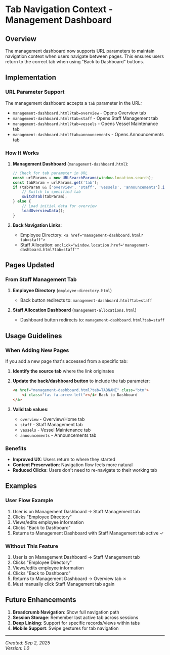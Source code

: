 # Tab Navigation Context - Management Dashboard

## Overview
The management dashboard now supports URL parameters to maintain navigation context when users navigate between pages. This ensures users return to the correct tab when using "Back to Dashboard" buttons.

## Implementation

### URL Parameter Support
The management dashboard accepts a `tab` parameter in the URL:
- `management-dashboard.html?tab=overview` - Opens Overview tab
- `management-dashboard.html?tab=staff` - Opens Staff Management tab  
- `management-dashboard.html?tab=vessels` - Opens Vessel Maintenance tab
- `management-dashboard.html?tab=announcements` - Opens Announcements tab

### How It Works

1. **Management Dashboard** (`management-dashboard.html`):
   ```javascript
   // Check for tab parameter in URL
   const urlParams = new URLSearchParams(window.location.search);
   const tabParam = urlParams.get('tab');
   if (tabParam && ['overview', 'staff', 'vessels', 'announcements'].includes(tabParam)) {
       // Switch to specified tab
       switchTab(tabParam);
   } else {
       // Load initial data for overview
       loadOverviewData();
   }
   ```

2. **Back Navigation Links**:
   - Employee Directory: `<a href="management-dashboard.html?tab=staff">`
   - Staff Allocation: `onclick="window.location.href='management-dashboard.html?tab=staff'"`

## Pages Updated

### From Staff Management Tab
1. **Employee Directory** (`employee-directory.html`)
   - Back button redirects to: `management-dashboard.html?tab=staff`
   
2. **Staff Allocation Dashboard** (`management-allocations.html`)
   - Dashboard button redirects to: `management-dashboard.html?tab=staff`

## Usage Guidelines

### When Adding New Pages
If you add a new page that's accessed from a specific tab:

1. **Identify the source tab** where the link originates
2. **Update the back/dashboard button** to include the tab parameter:
   ```html
   <a href="management-dashboard.html?tab=TABNAME" class="btn">
       <i class="fas fa-arrow-left"></i> Back to Dashboard
   </a>
   ```

3. **Valid tab values**:
   - `overview` - Overview/Home tab
   - `staff` - Staff Management tab
   - `vessels` - Vessel Maintenance tab
   - `announcements` - Announcements tab

### Benefits
- **Improved UX**: Users return to where they started
- **Context Preservation**: Navigation flow feels more natural
- **Reduced Clicks**: Users don't need to re-navigate to their working tab

## Examples

### User Flow Example
1. User is on Management Dashboard → Staff Management tab
2. Clicks "Employee Directory" 
3. Views/edits employee information
4. Clicks "Back to Dashboard"
5. Returns to Management Dashboard with Staff Management tab active ✓

### Without This Feature
1. User is on Management Dashboard → Staff Management tab
2. Clicks "Employee Directory"
3. Views/edits employee information  
4. Clicks "Back to Dashboard"
5. Returns to Management Dashboard → Overview tab ✗
6. Must manually click Staff Management tab again

## Future Enhancements
1. **Breadcrumb Navigation**: Show full navigation path
2. **Session Storage**: Remember last active tab across sessions
3. **Deep Linking**: Support for specific records/views within tabs
4. **Mobile Support**: Swipe gestures for tab navigation

---

*Created: Sep 2, 2025*  
*Version: 1.0*
